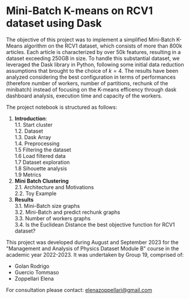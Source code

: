 # Mini-Batch K-means on RCV1 dataset using Dask

The objective of this project was to implement a simplified Mini-Batch K-Means algorithm on the RCV1 dataset, which consists of more than 800k articles. Each article is characterized by over 50k features, resulting in a dataset exceeding 250GB in size. To handle this substantial dataset, we leveraged the Dask library in Python, following some initial data reduction assumptions that brought to the choice of $k=4$. The results have been analyzed considering the best configuration in terms of performances (therefore number of workers, number of partitions, rechunk of the minibatch) instead of focusing on the K-means efficency through dask dashboard analysis, execution time and capacity of the workers.

The project notebook is structured as follows:
1. **Introduction**:<br>
    1.1. Start cluster<br>
    1.2. Dataset<br>
    1.3. Dask Array<br>
    1.4. Preprocessing<br>
    1.5  Filtering the dataset <br>
    1.6  Load filtered data<br>
    1.7  Dataset exploration<br>
    1.8  Sihouette analysis<br>
    1.9  Metrics<br>
2. **Mini Batch Clustering**<br>
    2.1. Architecture and Motivations<br>
    2.2. Toy Example<br>
3. **Results**<br>
    3.1. Mini-Batch size graphs<br>
    3.2. Mini-Batch and predict rechunk graphs<br>
    3.3. Number of workers graphs<br>
    3.4. Is the Euclidean Distance the best objective function for RCV1 dataset?<br>

This project was developed during August and September 2023 for the "Management and Analysis of Physics Dataset Module B" course in the academic year 2022-2023. It was undertaken by Group 19, comprised of:
* Golan Rodrigo
* Guercio Tommaso
* Zoppellari Elena

For consultation please contact: elenazoppellari@gmail.com
